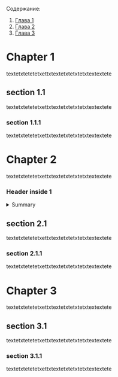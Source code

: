 Содержание:

1. [Глава 1](#chapter1)
2. [Глава 2](#chapter2)
3. [Глава 3](#chapter3)

# Chapter 1 <a name="chapter1"></a> 

textetxtetetetxettxtextetxtetxtetxtextextete

## section 1.1

textetxtetetetxettxtextetxtetxtetxtextextete

### section 1.1.1

textetxtetetetxettxtextetxtetxtetxtextextete

# Chapter 2 <a name="chapter2"></a> 

textetxtetetetxettxtextetxtetxtetxtextextete

### Header inside 1

<details>

<summary>Summary</summary>

TEXT

textetxetxtetetxte

xtetxtetxtexttex

```

codecodecoe

```

</details>

## section 2.1

textetxtetetetxettxtextetxtetxtetxtextextete

### section 2.1.1

textetxtetetetxettxtextetxtetxtetxtextextete

# Chapter 3 <a name="chapter3"></a> 

textetxtetetetxettxtextetxtetxtetxtextextete

## section 3.1

textetxtetetetxettxtextetxtetxtetxtextextete

### section 3.1.1

textetxtetetetxettxtextetxtetxtetxtextextete
